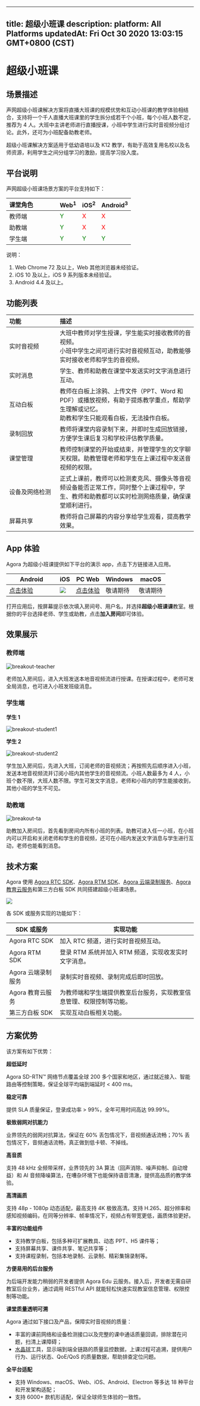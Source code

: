 
---
title: 超级小班课
description: 
platform: All Platforms
updatedAt: Fri Oct 30 2020 13:03:15 GMT+0800 (CST)
---
# 超级小班课
## 场景描述

声网超级小班课解决方案将直播大班课的规模优势和互动小班课的教学体验相结合，支持将一个千人直播大班课里的学生拆分成若干个小班，每个小班人数不定，推荐为 4 人。大班中主讲老师进行直播授课，小班中学生进行实时音视频分组讨论。此外，还可为小班配备助教老师。

超级小班课解决方案适用于低幼语培以及 K12 教学，有助于高效复用名校以及名师资源，利用学生之间分组学习的激励，提高学习投入度。

## 平台说明

声网超级小班课场景方案的平台支持如下：

| 课堂角色 | Web<sup>1</sup> | iOS<sup>2</sup> | Android<sup>3</sup> |
| :------- | :--- | :--- | :------- |
| 教师端   | <font color="green">Y    | <font color="red">X    | <font color="red">X        |
| 助教端   | <font color="green">Y    | <font color="red">X    | <font color="red">X        |
| 学生端   | <font color="green">Y    | <font color="green">Y    | <font color="green">Y        |
	
说明：
1. Web Chrome 72 及以上，Web 其他浏览器未经验证。
2. iOS 10 及以上，iOS 9 系列版本未经验证。
3. Android 4.4 及以上。

## 功能列表

| 功能           | 描述                                                         |
| :------------- | :----------------------------------------------------------- |
| 实时音视频     | 大班中教师对学生授课，学生能实时接收教师的音视频。<br>小班中学生之间可进行实时音视频互动，助教能够实时接收老师和学生的音视频。 |
| 实时消息       | 学生、教师和助教在课堂中发送实时文字消息进行互动。           |
| 互动白板       | 教师在白板上涂鸦、上传文件（PPT、Word 和 PDF）或播放视频，有助于提炼教学重点，帮助学生理解或记忆。<br>助教和学生只能观看白板，无法操作白板。 |
| 录制回放       | 教师将课堂内容录制下来，并即时生成回放链接，方便学生课后复习和学校评估教学质量。 |
| 课堂管理       | 教师控制课堂的开始或结束，并管理学生的文字聊天权限。助教管理老师和学生在上课过程中发送音视频的权限。 |
| 设备及网络检测 | 正式上课前，教师可以检测麦克风、摄像头等音视频设备能否正常工作，同时整个上课过程中，学生、教师和助教都可以实时检测网络质量，确保课堂顺利进行。 |
| 屏幕共享       | 教师将自己屏幕的内容分享给学生观看，提高教学效果。           |

## App 体验

Agora 为超级小班课提供如下平台的演示 app，点击下方链接进入应用。

<style> table th:first-of-type {     width: 120px; } th:second-of-type {     width: 100px; }</style>
| Android | iOS | PC Web | Windows | macOS |
| ---------------- | ---------------- | ---------------- | ---------------- | ---------------- |
| [点击体验](https://download.agora.io/demo/release/app-AgoraCloudClass-release.apk)  | ![](https://web-cdn.agora.io/docs-files/1581407452682) |  [点击体验](https://solutions.agora.io/education/web_v2)      | 敬请期待 | 敬请期待 |

打开应用后，按屏幕提示依次填入房间号、用户名，并选择**超级小班课课**教室。根据你的平台选择老师、学生或助教，点击**加入房间**即可体验。

	
## 效果展示
### 教师端

![breakout-teacher](https://web-cdn.agora.io/docs-files/1603982256684)

老师加入房间后，进入大班发送本地音视频流进行授课。在授课过程中，老师可发全局消息，也可进入小班发班级消息。

### 学生端

**学生 1**

![breakout-student1](https://web-cdn.agora.io/docs-files/1603982391733)

**学生 2**

![breakout-student2](https://web-cdn.agora.io/docs-files/1603982403221)

学生加入房间后，先进入大班，订阅老师的音视频流；再按照先后顺序进入小班，发送本地音视频流并订阅小班内其他学生的音视频流。小班人数最多为 4 人，小班个数不限，大班人数不限。学生可发文字消息，老师和小班内的学生能接收到，其他小班的学生不可见。

### 助教端

![breakout-ta](https://web-cdn.agora.io/docs-files/1603982470124)

助教加入房间后，首先看到房间内所有小班的列表。助教可进入任一小班，在小班内可以开启和关闭老师和学生的音视频，还可在小班内发送文字消息与学生进行互动，老师也能看到消息。

## 技术方案

Agora 使用 [Agora RTC SDK](https://docs.agora.io/cn/Agora%20Platform/terms?platform=All%20Platforms#agora-rtc-sdk)、[Agora RTM SDK](https://docs.agora.io/cn/Agora%20Platform/terms?platform=All%20Platforms#agora-rtm-sdk)、[Agora 云端录制服务](https://docs.agora.io/cn/Agora%20Platform/terms?platform=All%20Platforms#cloud-recording)、[Agora 教育云服务](https://agoradoc.github.io/cn/edu-cloud-service/restfulapi/)和第三方白板 SDK 共同搭建超级小班课场景。

![](https://web-cdn.agora.io/docs-files/1603982569611)

各 SDK 或服务实现的功能如下：

| SDK 或服务 | 实现功能 | 
| ---------------- | ---------------- | 
| Agora RTC SDK      | 加入 RTC 频道，进行实时音视频互动。      | 
| Agora RTM SDK      | 登录 RTM 系统并加入 RTM 频道，实现收发实时文字消息。      | 
| Agora 云端录制服务 | 录制实时音视频、录制完成后即时回放。 |
| Agora 教育云服务      | 为教师端和学生端提供教室后台服务，实现教室信息管理、权限控制等功能。      | 
| 第三方白板 SDK | 实现互动白板相关功能。|

## 方案优势

该方案有如下优势：

**超低延时**

Agora SD-RTN™ 网络节点覆盖全球 200 多个国家和地区，通过就近接入、智能路由等控制策略，保证全球平均端到端延时 < 400 ms。

**稳定可靠**

提供 SLA 质量保证，登录成功率 > 99%，全年可用时间高达 99.99%。

**极致弱网对抗能力**

业界领先的弱网对抗算法，保证在 60% 丢包情况下，音视频通话流畅；70% 丢包情况下，音频通话流畅，真正做到低卡顿、不掉线。


**高音质**

支持 48 kHz 全频带采样，业界领先的 3A 算法（回声消除、噪声抑制、自动增益）和 AI 音频降噪算法，在嘈杂环境下也能保持语音清澈，提供高品质的教学体验。

**高清画质**

支持 48p - 1080p 动态适配，最高支持 4K 极致高清。支持 H.265、超分辨率和感知视频编码，在同等分辨率、帧率情况下，视频占有带宽更低，画质体验更好。



**丰富的功能组件**

- 支持教学白板，包括多种可扩展教具、动态 PPT、H5 课件等；
- 支持屏幕共享、课件共享、笔记共享等；
- 支持课程录制，包括本地录制、云录制、精彩集锦录制等。

**方便易用的后台服务**

为后端开发能力稍弱的开发者提供 Agora Edu 云服务。接入后，开发者无需自研教室后台业务，通过调用 RESTful API 就能轻松快速实现教室信息管理、权限控制等功能。

**课堂质量透明可溯**

Agora 通过如下接口及产品，保障实时音视频的质量：

- 丰富的课前网络和设备检测接口以及完整的课中通话质量回调，排除潜在问题，扫清上课障碍；
- [水晶球](https://console.agora.io/analytics/call/search)工具，显示端到端全链路的质量监控数据，上课过程可追溯，提供用户行为、运行状态、QoE/QoS 的质量数据，帮助排查定位问题。

**全平台适配**

- 支持 Windows、macOS、Web、iOS、Android、Electron 等多达 18 种平台和开发架构适配；
- 支持 6000+ 款机形适配，保证全球师生体验的一致性。

